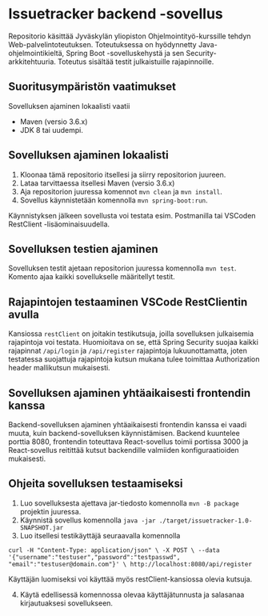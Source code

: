 # Issuetracker backend -sovellus #

Repositorio käsittää Jyväskylän yliopiston Ohjelmointityö-kurssille tehdyn Web-palvelintoteutuksen.
Toteutuksessa on hyödynnetty Java-ohjelmointikieltä, Spring Boot -sovelluskehystä ja sen Security-arkkitehtuuria. 
Toteutus sisältää testit julkaistuille rajapinnoille.

## Suoritusympäristön vaatimukset ##

Sovelluksen ajaminen lokaalisti vaatii
* Maven (versio 3.6.x)
* JDK 8 tai uudempi.

## Sovelluksen ajaminen lokaalisti ##

1) Kloonaa tämä repositorio itsellesi ja siirry repositorion juureen.
2) Lataa tarvittaessa itsellesi Maven (versio 3.6.x)
3) Aja repositorion juuressa komennot `mvn clean` ja `mvn install`.
4) Sovellus käynnistetään komennolla `mvn spring-boot:run`.

Käynnistyksen jälkeen sovellusta voi testata esim. Postmanilla tai VSCoden RestClient -lisäominaisuudella.

## Sovelluksen testien ajaminen ##

Sovelluksen testit ajetaan repositorion juuressa komennolla `mvn test`. Komento ajaa kaikki sovellukselle määritellyt testit.

## Rajapintojen testaaminen VSCode RestClientin avulla

Kansiossa `restClient` on joitakin testikutsuja, joilla sovelluksen julkaisemia rajapintoja voi testata. Huomioitava on se, että Spring Security suojaa kaikki rajapinnat `/api/login` ja `/api/register` rajapintoja lukuunottamatta, joten testatessa suojattuja rajapintoja kutsun mukana tulee toimittaa Authorization header mallikutsun mukaisesti.

## Sovelluksen ajaminen yhtäaikaisesti frontendin kanssa ##

Backend-sovelluksen ajaminen yhtäaikaisesti frontendin kanssa ei vaadi muuta, kuin backend-sovelluksen käynnistämisen. Backend kuuntelee porttia 8080, frontendin toteuttava React-sovellus toimii portissa 3000 ja React-sovellus reitittää kutsut backendille valmiiden konfiguraatioiden mukaisesti.

## Ohjeita sovelluksen testaamiseksi

1) Luo sovelluksesta ajettava jar-tiedosto komennolla `mvn -B package` projektin juuressa.
2) Käynnistä sovellus komennolla `java -jar ./target/issuetracker-1.0-SNAPSHOT.jar`
3) Luo itsellesi testikäyttäjä seuraavalla komennolla

`curl -H "Content-Type: application/json" \
  -X POST \
  --data '{"username":"testuser","password":"testpasswd", "email":"testuser@domain.com"}' \
  http://localhost:8080/api/register`
  

Käyttäjän luomiseksi voi käyttää myös restClient-kansiossa olevia kutsuja.

4) Käytä edellisessä komennossa olevaa käyttäjätunnusta ja salasanaa kirjautuaksesi sovellukseen.


